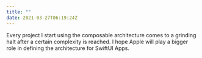 ```yaml
---
title: ""
date: 2021-03-27T06:19:24Z
---
```

Every project I start using the composable architecture comes to a grinding halt after a certain complexity is reached. I hope Apple will play a bigger role in defining the architecture for SwiftUI Apps.

